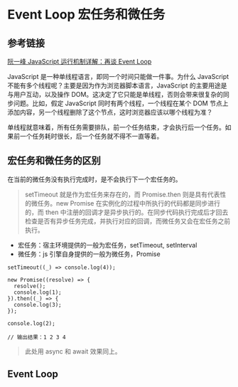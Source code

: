 # Event Loop 宏任务和微任务

## 参考链接

[阮一峰 JavaScript 运行机制详解：再谈 Event Loop](http://www.ruanyifeng.com/blog/2014/10/event-loop.html)

JavaScript 是一种单线程语言，即同一个时间只能做一件事。为什么 JavaScript 不能有多个线程呢？主要是因为作为浏览器脚本语言，JavaScript 的主要用途是与用户互动，以及操作 DOM。这决定了它只能是单线程，否则会带来很复杂的同步问题。比如，假定 JavaScript 同时有两个线程，一个线程在某个 DOM 节点上添加内容，另一个线程删除了这个节点，这时浏览器应该以哪个线程为准？

单线程就意味着，所有任务需要排队，前一个任务结束，才会执行后一个任务。如果前一个任务耗时很长，后一个任务就不得不一直等着。

## 宏任务和微任务的区别

在当前的微任务没有执行完成时，是不会执行下一个宏任务的。

> setTimeout 就是作为宏任务来存在的，而 Promise.then 则是具有代表性的微任务。new Promise 在实例化的过程中所执行的代码都是同步进行的，而 then 中注册的回调才是异步执行的。在同步代码执行完成后才回去检查是否有异步任务完成，并执行对应的回调，而微任务又会在宏任务之前执行。

- 宏任务：宿主环境提供的一般为宏任务，setTimeout, setInterval
- 微任务：js 引擎自身提供的一般为微任务，Promise

```
setTimeout((_) => console.log(4));

new Promise((resolve) => {
  resolve();
  console.log(1);
}).then((_) => {
  console.log(3);
});

console.log(2);

// 输出结果：1 2 3 4
```

> 此处用 async 和 await 效果同上。

## Event Loop
